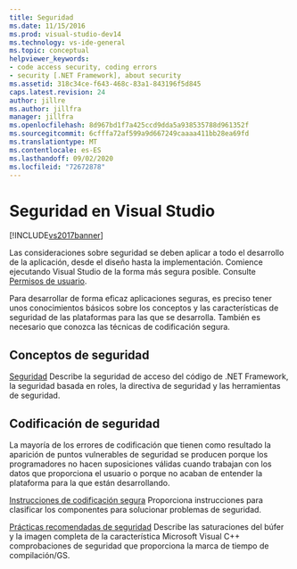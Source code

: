 ```yaml
---
title: Seguridad
ms.date: 11/15/2016
ms.prod: visual-studio-dev14
ms.technology: vs-ide-general
ms.topic: conceptual
helpviewer_keywords:
- code access security, coding errors
- security [.NET Framework], about security
ms.assetid: 318c34ce-f643-468c-83a1-843196f5d845
caps.latest.revision: 24
author: jillre
ms.author: jillfra
manager: jillfra
ms.openlocfilehash: 8d967bd1f7a425ccd9dda5a938535788d961352f
ms.sourcegitcommit: 6cfffa72af599a9d667249caaaa411bb28ea69fd
ms.translationtype: MT
ms.contentlocale: es-ES
ms.lasthandoff: 09/02/2020
ms.locfileid: "72672878"
---
```

# <a name="security-in-visual-studio"></a>Seguridad en Visual Studio
[!INCLUDE[vs2017banner](../includes/vs2017banner.md)]

Las consideraciones sobre seguridad se deben aplicar a todo el desarrollo de la aplicación, desde el diseño hasta la implementación. Comience ejecutando Visual Studio de la forma más segura posible. Consulte [Permisos de usuario](../ide/user-permissions-and-visual-studio.md).

 Para desarrollar de forma eficaz aplicaciones seguras, es preciso tener unos conocimientos básicos sobre los conceptos y las características de seguridad de las plataformas para las que se desarrolla. También es necesario que conozca las técnicas de codificación segura.

## <a name="understanding-security"></a>Conceptos de seguridad
 [Seguridad](https://msdn.microsoft.com/library/9a9621d7-8883-4a4f-a874-65e8e09e20a6) Describe la seguridad de acceso del código de .NET Framework, la seguridad basada en roles, la directiva de seguridad y las herramientas de seguridad.

## <a name="coding-for-security"></a>Codificación de seguridad
 La mayoría de los errores de codificación que tienen como resultado la aparición de puntos vulnerables de seguridad se producen porque los programadores no hacen suposiciones válidas cuando trabajan con los datos que proporciona el usuario o porque no acaban de entender la plataforma para la que están desarrollando.

 [Instrucciones de codificación segura](https://msdn.microsoft.com/library/4f882d94-262b-4494-b0a6-ba9ba1f5f177) Proporciona instrucciones para clasificar los componentes para solucionar problemas de seguridad.

 [Prácticas recomendadas de seguridad](https://msdn.microsoft.com/library/86acaccf-cdb4-4517-bd58-553618e3ec42) Describe las saturaciones del búfer y la imagen completa de la característica Microsoft Visual C++ comprobaciones de seguridad que proporciona la marca de tiempo de compilación/GS.
